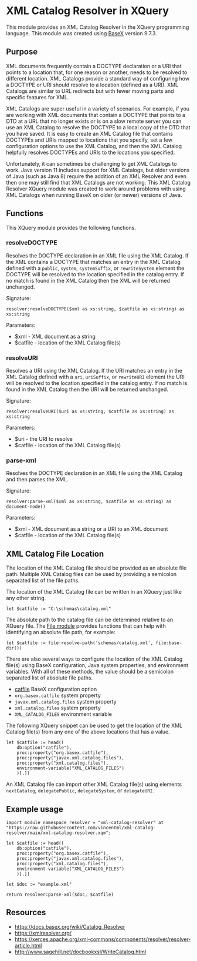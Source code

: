 # XML Catalog Resolver in XQuery

This module provides an XML Catalog Resolver in the XQuery programming language. This module was created using [BaseX](https://basex.org/) version 9.7.3.

## Purpose

XML documents frequently contain a DOCTYPE declaration or a URI that points to a location that, for one reason or another, needs to be resolved to different location. XML Catalogs provide a standard way of configuring how a DOCTYPE or URI should resolve to a location (defined as a URI). XML Catalogs are similar to URL redirects but with fewer moving parts and specific features for XML.

XML Catalogs are super useful in a variety of scenarios. For example, if you are working with XML documents that contain a DOCTYPE that points to a DTD at a URL that no longer exists or is on a slow remote server you can use an XML Catalog to resolve the DOCTYPE to a local copy of the DTD that you have saved. It is easy to create an XML Catalog file that contains DOCTYPEs and URIs mapped to locations that you specify, set a few configuration options to use the XML Catalog, and then the XML Catalog helpfully resolves DOCTYPEs and URIs to the locations you specified.

Unfortunately, it can sometimes be challenging to get XML Catalogs to work. Java version 11 includes support for XML Catalogs, but older versions of Java (such as Java 8) require the addition of an XML Resolver and even then one may still find that XML Catalogs are not working. This XML Catalog Resolver XQuery module was created to work around problems with using XML Catalogs when running BaseX on older (or newer) versions of Java.

## Functions

This XQuery module provides the following functions.

### resolveDOCTYPE

Resolves the DOCTYPE declaration in an XML file using the XML Catalog. If the XML contains a DOCTYPE that matches an entry in the XML Catalog defined with a `public`, `system`, `systemSuffix`, or `rewriteSystem` element the DOCTYPE will be resolved to the location specified in the catalog entry. If no match is found in the XML Catalog then the XML will be returned unchanged.

Signature:

    resolver:resolveDOCTYPE($xml as xs:string, $catfile as xs:string) as xs:string

Parameters:

- $xml - XML document as a string
- $catfile - location of the XML Catalog file(s)

### resolveURI

Resolves a URI using the XML Catalog. If the URI matches an entry in the XML Catalog defined with a `uri`, `uriSuffix`, or `rewriteURI` element the URI will be resolved to the location specified in the catalog entry. If no match is found in the XML Catalog then the URI will be returned unchanged.

Signature:

    resolver:resolveURI($uri as xs:string, $catfile as xs:string) as xs:string

Parameters:

- $uri - the URI to resolve
- $catfile - location of the XML Catalog file(s)

### parse-xml

Resolves the DOCTYPE declaration in an XML file using the XML Catalog and then parses the XML.

Signature:

    resolver:parse-xml($xml as xs:string, $catfile as xs:string) as document-node()

Parameters:

- $xml - XML document as a string or a URI to an XML document
- $catfile - location of the XML Catalog file(s)

## XML Catalog File Location

The location of the XML Catalog file should be provided as an absolute file path. Multiple XML Catalog files can be used by providing a semicolon separated list of the file paths.

The location of the XML Catalog file can be written in an XQuery just like any other string.

    let $catfile := "C:\schemas\catalog.xml"

The absolute path to the catalog file can be determined relative to an XQuery file. The [File module](https://docs.basex.org/wiki/File_Module) provides functions that can help with identifying an absolute file path, for example:

    let $catfile := file:resolve-path('schemas/catalog.xml', file:base-dir())

There are also several ways to configure the location of the XML Catalog file(s) using BaseX configuration, Java system properties, and environment variables. With all of these methods, the value should be a semicolon separated list of absolute file paths.

- [catfile](https://docs.basex.org/wiki/Options#CATFILE) BaseX configuration option
- `org.basex.catfile` system property
- `javax.xml.catalog.files` system property
- `xml.catalog.files` system property
- `XML_CATALOG_FILES` environment variable

The following XQuery snippet can be used to get the location of the XML Catalog file(s) from any one of the above locations that has a value.

```xquery
let $catfile := head((
    db:option("catfile"),
    proc:property("org.basex.catfile"),
    proc:property("javax.xml.catalog.files"),
    proc:property("xml.catalog.files"),
    environment-variable("XML_CATALOG_FILES")
    )[.])
```

An XML Catalog file can import other XML Catalog file(s) using elements `nextCatalog`, `delegatePublic`, `delegateSystem`, or `delegateURI`.

## Example usage

```xquery
import module namespace resolver = "xml-catalog-resolver" at "https://raw.githubusercontent.com/vincentml/xml-catalog-resolver/main/xml-catalog-resolver.xqm";

let $catfile := head((
    db:option("catfile"),
    proc:property("org.basex.catfile"),
    proc:property("javax.xml.catalog.files"),
    proc:property("xml.catalog.files"),
    environment-variable("XML_CATALOG_FILES")
    )[.])
    
let $doc := "example.xml"

return resolver:parse-xml($doc, $catfile)
```

## Resources

- https://docs.basex.org/wiki/Catalog_Resolver
- https://xmlresolver.org/
- https://xerces.apache.org/xml-commons/components/resolver/resolver-article.html
- http://www.sagehill.net/docbookxsl/WriteCatalog.html
